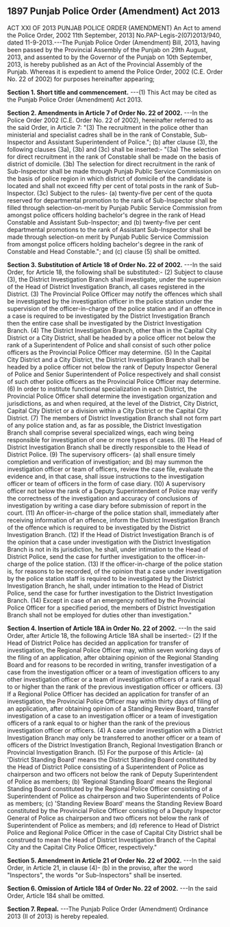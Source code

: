 ## 1897 Punjab Police Order (Amendment) Act 2013
 
ACT XXI OF 2013
PUNJAB POLICE ORDER (AMENDMENT)
An Act to amend the Police Order, 2002
11th September, 2013]
No.PAP-Legis-2(07)2013/940, dated 11-9-2013.---The Punjab Police Order (Amendment) Bill, 2013, having been passed by the Provincial Assembly of the Punjab on 29th August, 2013, and assented to by the Governor of the Punjab on 10th September, 2013, is hereby published as an Act of the Provincial Assembly of the Punjab.
Whereas it is expedient to amend the Police Order, 2002 (C.E. Order No. 22 of 2002) for purposes hereinafter appearing;

**Section 1. Short title and commencement.**
---(1) This Act may be cited as the Punjab Police Order (Amendment) Act 2013.

 

**Section 2. Amendments in Article 7 of Order No. 22 of 2002.**
---In the Police Order 2002 (C.E. Order No. 22 of 2002), hereinafter referred to as the said Order, in Article 7:
   "(3) The recruitment in the police other than ministerial and specialist cadres shall be in the rank of Constable, Sub-Inspector and Assistant Superintendent of Police.";
   (b) after clause (3), the following clauses (3a), (3b) and (3c) shall be inserted:-
   "(3a) The selection for direct recruitment in the rank of Constable shall be made on the basis of district of domicile.
   (3b) The selection for direct recruitment in the rank of Sub-Inspector shall be made through Punjab Public Service Commission on the basis of police region in which district of domicile of the candidate is located and shall not exceed fifty per cent of total posts in the rank of Sub-Inspector.
   (3c) Subject to the rules-
   (a) twenty-five per cent of the quota reserved for departmental promotion to the rank of Sub-Inspector shall be filled through selection-on-merit by Punjab Public Service Commission from amongst police officers holding bachelor's degree in the rank of Head Constable and Assistant Sub-Inspector; and
   (b) twenty-five per cent departmental promotions to the rank of Assistant Sub-Inspector shall be made through selection-on merit by Punjab Public Service Commission from amongst police officers holding bachelor's degree in the rank of Constable and Head Constable."; and
   (c) clause (5) shall be omitted.

 

**Section 3. Substitution of Article 18 of Order No. 22 of 2002.**
---In the said Order, for Article 18, the following shall be substituted:-
   (2) Subject to clause (3), the District Investigation Branch shall investigate, under the supervision of the Head of District Investigation Branch, all cases registered in the District.
   (3) The Provincial Police Officer may notify the offences which shall be investigated by the investigation officer in the police station under the supervision of the officer-in-charge of the police station and if an offence in a case is required to be investigated by the District Investigation Branch then the entire case shall be investigated by the District Investigation Branch.
   (4) The District Investigation Branch, other than in the Capital City District or a City District, shall be headed by a police officer not below the rank of a Superintendent of Police and shall consist of such other police officers as the Provincial Police Officer may determine.
   (5) In the Capital City District and a City District, the District Investigation Branch shall be headed by a police officer not below the rank of Deputy Inspector General of Police and Senior Superintendent of Police respectively and shall consist of such other police officers as the Provincial Police Officer may determine.
   (6) In order to institute functional specialization in each District, the Provincial Police Officer shall determine the investigation organization and jurisdictions, as and when required, at the level of the District, City District, Capital City District or a division within a City District or the Capital City District.
   (7) The members of District Investigation Branch shall not form part of any police station and, as far as possible, the District Investigation Branch shall comprise several specialized wings, each wing being responsible for investigation of one or more types of cases.
   (8) The Head of District Investigation Branch shall be directly responsible to the Head of District Police.
   (9) The supervisory officers-
   (a) shall ensure timely completion and verification of investigation; and
   (b) may summon the investigation officer or team of officers, review the case file, evaluate the evidence and, in that case, shall issue instructions to the investigation officer or team of officers in the form of case diary.
   (10) A supervisory officer not below the rank of a Deputy Superintendent of Police may verify the correctness of the investigation and accuracy of conclusions of investigation by writing a case diary before submission of report in the court.
   (11) An officer-in-charge of the police station shall, immediately after receiving information of an offence, inform the District Investigation Branch of the offence which is required to be investigated by the District Investigation Branch.
   (12) If the Head of District Investigation Branch is of the opinion that a case under investigation with the District Investigation Branch is not in its jurisdiction, he shall, under intimation to the Head of District Police, send the case for further investigation to the officer-in-charge of the police station.
   (13) If the officer-in-charge of the police station is, for reasons to be recorded, of the opinion that a case under investigation by the police station staff is required to be investigated by the District Investigation Branch, he shall, under intimation to the Head of District Police, send the case for further investigation to the District Investigation Branch.
   (14) Except in case of an emergency notified by the Provincial Police Officer for a specified period, the members of District Investigation Branch shall not be employed for duties other than investigation."

 

**Section 4. Insertion of Article 18A in Order No. 22 of 2002.**
---In the said Order, after Article 18, the following Article 18A shall be inserted:-
   (2) If the Head of District Police has decided an application for transfer of investigation, the Regional Police Officer may, within seven working days of the filing of an application, after obtaining opinion of the Regional Standing Board and for reasons to be recorded in writing, transfer investigation of a case from the investigation officer or a team of investigation officers to any other investigation officer or a team of investigation officers of a rank equal to or higher than the rank of the previous investigation officer or officers.
   (3) If a Regional Police Officer has decided an application for transfer of an investigation, the Provincial Police Officer may within thirty days of filing of an application, after obtaining opinion of a Standing Review Board, transfer investigation of a case to an investigation officer or a team of investigation officers of a rank equal to or higher than the rank of the previous investigation officer or officers.
   (4) A case under investigation with a District Investigation Branch may only be transferred to another officer or a team of officers of the District Investigation Branch, Regional Investigation Branch or Provincial Investigation Branch.
   (5) For the purpose of this Article-
   (a) 'District Standing Board' means the District Standing Board constituted by the Head of District Police consisting of a Superintendent of Police as chairperson and two officers not below the rank of Deputy Superintendent of Police as members;
   (b) 'Regional Standing Board' means the Regional Standing Board constituted by the Regional Police Officer consisting of a Superintendent of Police as chairperson and two Superintendents of Police as members;
   (c) 'Standing Review Board' means the Standing Review Board constituted by the Provincial Police Officer consisting of a Deputy Inspector General of Police as chairperson and two officers not below the rank of Superintendent of Police as members; and
   (d) reference to Head of District Police and Regional Police Officer in the case of Capital City District shall be construed to mean the Head of District Investigation Branch of the Capital City and the Capital City Police Officer, respectively."

 

**Section 5. Amendment in Article 21 of Order No. 22 of 2002.**
---In the said Order, in Article 21, in clause (4)-
   (b) in the proviso, after the word "Inspectors", the words "or Sub-Inspectors" shall be inserted.

 

**Section 6. Omission of Article 184 of Order No. 22 of 2002.**
---In the said Order, Article 184 shall be omitted.

 

**Section 7. Repeal.**
---The Punjab Police Order (Amendment) Ordinance 2013 (II of 2013) is hereby repealed.

